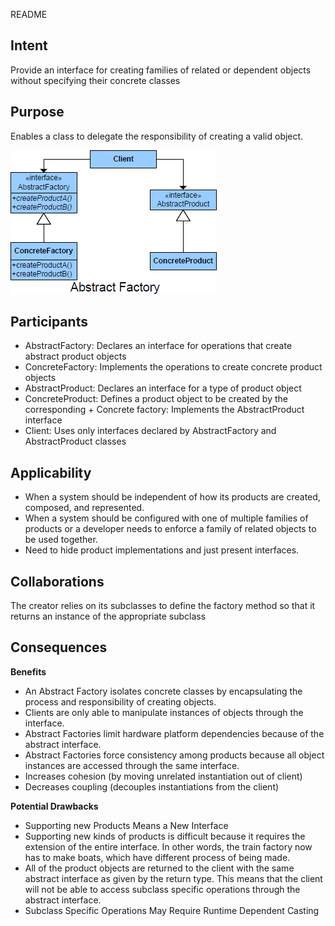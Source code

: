 README

## Intent
Provide an interface for creating families of related or dependent objects without specifying their concrete classes

## Purpose
Enables a class to delegate the responsibility of creating a valid object.


![alt text](./Images/AbstractFactory-1.md.png "AbstractFactory")


## Participants

+	AbstractFactory: Declares an interface for operations that create abstract product objects
+	ConcreteFactory: Implements the operations to create concrete product objects
+	AbstractProduct: Declares an interface for a type of product object
+	ConcreteProduct: Defines a product object to be created by the corresponding +	Concrete factory: Implements the AbstractProduct interface
+	Client: Uses only interfaces declared by AbstractFactory and AbstractProduct classes

## Applicability

+	When a system should be independent of how its products are created, composed, and represented.
+	When a system should be configured with one of multiple families of products or a developer needs to enforce a family of related objects to be used together.
+	Need to hide product implementations and just present interfaces.



## Collaborations
The creator relies on its subclasses to define the factory method so that it returns an instance of the appropriate subclass

## Consequences

**Benefits**

+	An Abstract Factory isolates concrete classes by encapsulating the process and responsibility of creating
objects.
+	Clients are only able to manipulate instances of objects through the interface.
+	Abstract Factories limit hardware platform dependencies because of the abstract interface.
+	Abstract Factories force consistency among products because all object instances are accessed through the same
interface.
+	Increases cohesion (by moving unrelated instantiation out of client)
+	Decreases coupling (decouples instantiations from the client)

**Potential Drawbacks**

+	Supporting new Products Means a New Interface
+	Supporting new kinds of products is difficult because it requires the extension of the entire interface. In other words, the train factory now has to make boats, which have different process of being made.
+	All of the product objects are returned to the client with the same abstract interface as given by the return type. This means that the client will not be able to access subclass specific operations through the abstract interface.
+	Subclass Specific Operations May Require Runtime Dependent Casting


